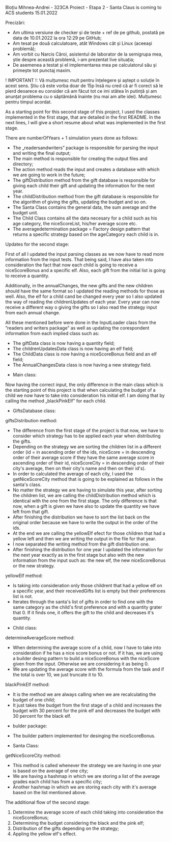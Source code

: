 Bloțiu Mihnea-Andrei - 323CA
Proiect - Etapa 2 - Santa Claus is coming to ACS students
15.01.2022

Precizări:

- Am ultima versiune de checker și de teste + ref de pe github, postată
pe data de 10.01.2022 la ora 12:29 pe GitHub;
- Am tesat pe două calculatoare, atât Windows cât și Linux (aceeași problemă);
- Am vorbit cu Narcis Căroi, asistentul de laborator de la semigrupa mea,
știe despre această problemă, i-am prezentat live situația; 
- De asemenea a testat și el implementarea mea pe calculatorul său și primește
tot punctaj maxim.

! IMPORTANT !: Vă mulțumesc mult pentru înțelegere și aștept o soluție în acest
sens. Știu că este vorba doar de 15p însă nu cred că ar fi corect să le pierd
deoarece eu consider că am făcut tot ce imi stătea în putință și am anunțat problema
cu o săptămână înainte (nu mai am alte idei). Mulțumesc pentru timpul acordat.

As a starting point for this second stage of this project, I used the classes
implemented in the first stage, that are detailed in the first README. In the
next lines, I will give a short resume about what was implemented in the first
stage.

There are numberOfYears + 1 simulation years done as follows:

- The „readersandwriters” package is responsible for parsing the input and 
writing the final output;
- The main method is responsible for creating the output files and directory;
- The action method reads the input and creates a database with which we are
going to work in the future;
- The giftDistribution method from the gift database is responsible for giving
each child their gift and updating the information for the next year.
- The childDistribution method from the gift database is responsible for the
algorithm of giving the gifts, updating the budget and so on.
- The Santa Class contains the general data, the sum average and the budget
unit.
- The Child Class contains all the data necesary for a child such as his
age category, the niceScoreList, his/her average score etc.
- The averagedetermination package = Factory design pattern that returns
a specific strategy based on the ageCategory each child is in.


Updates for the second stage:

First of all I updated the input parsing classes as we now have to read more
information from the input tests. That being said, I have also taken into
consideration the fact that now each child is going to receive a niceScoreBonus
and a specific elf. Also, each gift from the initial list is going to receive
a quantity.

Additionally, in the annualChanges, the new gifts and the new children should have
the same format so I updated the reading methods for those as well. Also, the elf
for a child cand be changed every year so I also updated the way of reading the 
childrenUpdates of each year. Every year can now receive a different way o giving
the gifts so I also read the strategy input from each annual change.

All these mentioned before were done in the InputLoader class from the
”readers and writers package” as well as updating the corespondent information from
each implied class such as:
- The giftData class is now having a quantity field;
- The childrenUpdatesData class is now having an elf field;
- The ChildData class is now having a niceScoreBonus field and an elf field;
- The AnnualChangesData class is now having a new strategy field.

* Main class:

Now having the correct input, the only difference in the main class which is the
starting point of this project is that when calculating the budget of a child
we now have to take into consideration his initial elf. I am doing that by
calling the method „blackPinkElf” for each child.

* GiftsDatabase class:

giftsDistribution method:

- The difference from the first stage of the project is that now, we have to consider
which strategy has to be applied each year when distributing the gifts.
- Depending on the strategy we are sorting the children list in a different order
(id = in ascending order of the ids, niceScore = in descending order of their
average score if they have the same average score in ascending order of their id,
niceScoreCity = in descending order of their city's average, then on their city's
name and then on their id's).
- In order to calculated the average of each city, I used the getNiceScoreCity
method that is going to be explained as follows in the santa's class.
- No matter the strategy we are having to simulate this year, after sorting
the children list, we are calling the childDistribution method which is identical
with the one from the first stage. The only difference is that now, when a gift
is given we have also to update the quantity we have left from that gift.
- After finishing the distribution we have to sort the list back on the original
order because we have to write the output in the order of the ids. 
- At the end we are calling the yellowElf efect for those children that had a
yellow left and then we are writing the output in the file for that year.
- I now separated the writing method from the gift distribution one.
- After finishing the distribution for one year I updated the information for the
next year exactly as in the first stage but also with the new information from
the input such as: the new elf, the new niceScoreBonus or the new strategy.

yellowElf method:
- Is taking into consideration only those childrent that had a yellow elf
on a specific year, and their receivedGifts list is empty but their
preferences list is not.
- Iterates through the santa's list of gifts in order to find one with
the same category as the child's first preference and with a quantity
grater that 0. If it finds one, it offers the gift to the child and
decreases it's quantity.

* Child class:

determineAverageScore method:
- When determining the average score of a child, now I have to take into
consideration if he has a nice score bonus or not. If it has, we are using
a builder desing pattern to build a niceScoreBonus with the niceScore
given from the input. Otherwise we are considering it as being 0.
- We are updating the average score with the formula from the task and if
the total is over 10, we just truncate it to 10.

blackPinkElf method:
- It is the method we are always calling when we are recalculating the 
budget of one child;
- It just takes the budget from the first stage of a child and increases
the budget with 30 percent for the pink elf and decreases the budget with
30 percent for the black elf.

* bulder package:
- The builder pattern implemented for desinging the niceScoreBonus.

* Santa Class:

getNiceScoreCity method:
- This method is called whenever the strategy we are having in one year is
based on the average of one city;
- We are having a hashmap in which we are storing a list of the average
grades each child has from a specific city;
- Another hashmap in which we are storing each city with it's average based
on the list mentioned above.

The additional flow of the second stage:
1. Determine the average score of each child taking into consideration
the niceScoreBonus;
2. Determining the budget considering the black and the pink elf;
3. Distribution of the gifts depending on the strategy;
4. Appling the yellow elf's effect.

